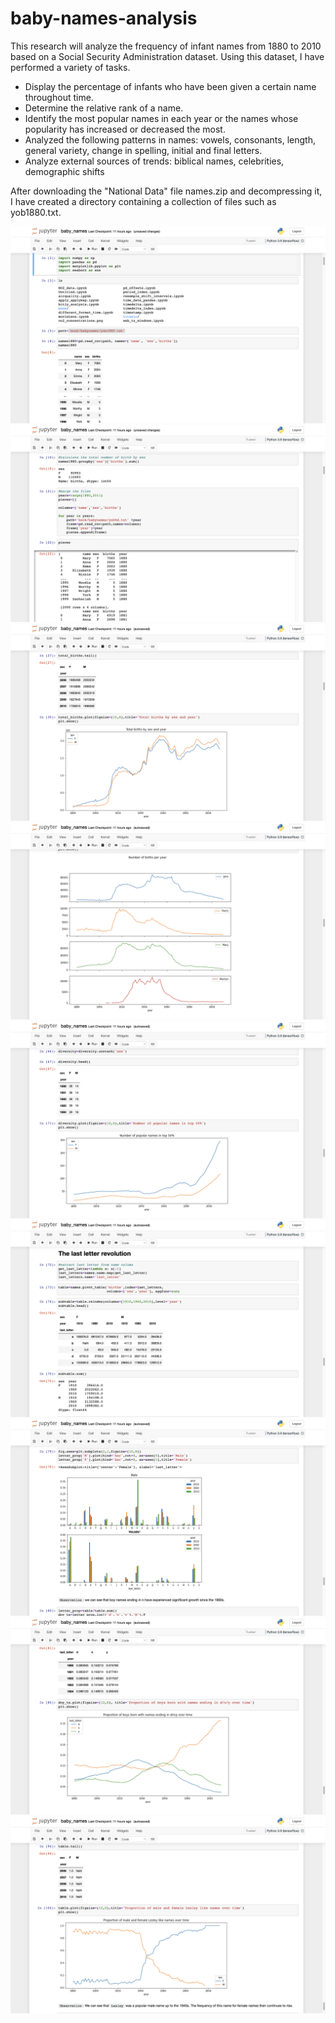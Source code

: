 # baby-names-analysis

This research will analyze the frequency of infant names from 1880 to 2010 based on a Social Security Administration dataset. Using this dataset, I have performed a variety of tasks.
- Display the percentage of infants who have been given a certain name throughout time.
- Determine the relative rank of a name. 
- Identify the most popular names in each year or the names whose popularity has increased or decreased the most.
- Analyzed the following patterns in names: vowels, consonants, length, general variety, change in spelling, initial and final letters.
- Analyze external sources of trends: biblical names, celebrities, demographic shifts

After downloading the "National Data" file names.zip and decompressing it, I have created a directory containing a collection of files such as yob1880.txt.

![](1.png)
![](2.png)
![](3.png)
![](5.png)
![](7.png)
![](8.png)
![](9.png)
![](10.png)
![](11.png)
